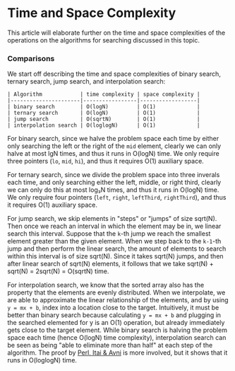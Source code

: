 # Time and Space Complexity

This article will elaborate further on the time and space complexities of the
operations on the algorithms for searching discussed in this topic.

### Comparisons

We start off describing the time and space complexities of binary search,
ternary search, jump search, and interpolation search:

```
| Algorithm            | time complexity | space complexity |
|----------------------|-----------------|------------------|
| binary search        | O(logN)         | O(1)             |
| ternary search       | O(logN)         | O(1)             |
| jump search          | O(sqrtN)        | O(1)             |
| interpolation search | O(loglogN)      | O(1)             |
```

For binary search, since we halve the problem space each time by either only
searching the left or the right of the `mid` element, clearly we can only 
halve at most lgN times, and thus it runs in O(logN) time. We only require
three pointers (`lo`, `mid`, `hi`), and thus it requires O(1) auxiliary space.

For ternary search, since we divide the problem space into three inverals 
each time, and only searching either the left, middle, or right third, clearly
we can only do this at most log&#8323;N times, and thus it runs in O(logN) time. 
We only require four pointers (`left`, `right`, `leftThird`, `rightThird`), and
thus it requires O(1) auxiliary space.

For jump search, we skip elements in "steps" or "jumps" of size sqrt(N). Then
once we reach an interval in which the element may be in, we linear search 
this interval. Suppose that the `k`-th jump we reach the smallest element 
greater than the given element. When we step back to the `k-1`-th jump and then 
perform the linear search, the amount of elements to search within this interval
is of size sqrt(N). Since it takes sqrt(N) jumps, and then after linear search
of sqrt(N) elements, it follows that we take sqrt(N) + sqrt(N) = 2sqrt(N) = 
O(sqrtN) time.

For interpolation search, we know that the sorted array also has the property 
that the elements are evenly distributed. When we interpolate, we are able to
approximate the linear relationship of the elements, and by using `y = mx + b`,
index into a location close to the target. Intuitively, it must be better than
binary search because calculating `y = mx + b` and plugging in the searched 
elemented for y is an O(1) operation, but already immediately gets close to 
the target element. While binary search is halving the problem space each 
time (hence O(logN) time complexity), interpolation search can be seen as 
being "able to eliminate more than half" at each step of the algorithm. The 
proof by [Perl, Itai & Avni](http://www.cs.technion.ac.il/~itai/publications/Algorithms/p550-perl.pdf) 
is more involved, but it shows that it runs in O(loglogN) time.
